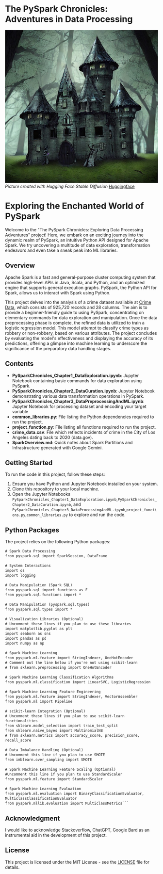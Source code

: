 # The PySpark Chronicles: Adventures in Data Processing

![Data Exploration](castle.jpeg)
<br>
*Picture created with Hugging Face Stable Diffusion*
[Huggingface](https://huggingface.co/spaces/stabilityai/stable-diffusion)
<br>
# Exploring the Enchanted World of PySpark

Welcome to the "The PySpark Chronicles: Exploring Data Processing Adventures" project! Here, we embark on an exciting journey into the dynamic realm of PySpark, an intuitive Python API designed for Apache Spark. We try uncovering a multitude of data exploration, transformation endeavors and even take a sneak peak into ML libraries. 
## Overview

Apache Spark is a fast and general-purpose cluster computing system that provides high-level APIs in Java, Scala, and Python, and an optimized engine that supports general execution graphs. PySpark, the Python API for Spark, allows us to interact with Spark using Python.

This project delves into the analysis of a crime dataset available at [Crime Data](https://catalog.data.gov/dataset/crime-data-from-2020-to-present/resource/5eb6507e-fa82-4595-a604-023f8a326099), which consists of 925,720 records and 28 columns. The aim is to provide a beginner-friendly guide to using PySpark, concentrating on elementary commands for data exploration and manipulation. Once the data preprocessing phase is complete, the refined data is utilized to train a logistic regression model. This model attempt to classify crime types as robbery or non-robbery, based on various attributes. The project concludes by evaluating the model's effectiveness and displaying the accuracy of its predictions, offering a glimpse into machine learning to underscore the significance of the preparatory data handling stages.




## Contents

- **PySparkChronicles_Chapter1_DataExploration.ipynb**: Jupyter Notebook containing basic commands for data exploration using PySpark.
- **PySparkChronicles_Chapter2_DataCuration.ipynb**: Jupyter Notebook demonstrating various data transformation operations in PySpark.
- **PySparkChronicles_Chapter3_DataPreprocessingAndML.ipynb**: Jupyter Notebook for processing dataset and encoding your target variable
- **common_libraries.py**: File listing the Python dependencies required to run the project.
- **project_function.py**: File listing all functions required to run the project.
- **crime_data.csv**: File which reflects incidents of crime in the City of Los Angeles dating back to 2020 (data.gov).
- **SparkOverview.md**: Quick notes about Spark Partitions and Infrastructure generated with Google Gemini.

## Getting Started

To run the code in this project, follow these steps:

1. Ensure you have Python and Jupyter Notebook installed on your system.
2. Clone this repository to your local machine.
3. Open the Jupyter Notebooks `PySparkChronicles_Chapter1_DataExploration.ipynb`,`PySparkChronicles_Chapter2_DataCuration.ipynb`, and `PySparkChronicles_Chapter3_DataProcessingAndML.ipynb`,`project_functions.py`,`common_libraries.py` to explore and run the code.

## Python Packages

The project relies on the following Python packages:
```
# Spark Data Processing
from pyspark.sql import SparkSession, DataFrame

# System Interactions
import os
import logging

# Data Manipulation (Spark SQL)
from pyspark.sql import functions as F
from pyspark.sql.functions import *

# Data Manipulation (pyspark.sql.types)
from pyspark.sql.types import *

# Visualization Libraries (Optional)
# Uncomment these lines if you plan to use these libraries
import matplotlib.pyplot as plt
import seaborn as sns
import pandas as pd
import numpy as np

# Spark Machine Learning
from pyspark.ml.feature import StringIndexer, OneHotEncoder
# Comment out the line below if you're not using scikit-learn
# from sklearn.preprocessing import OneHotEncoder

# Spark Machine Learning Classification Algorithms
from pyspark.ml.classification import LinearSVC, LogisticRegression

# Spark Machine Learning Feature Engineering
from pyspark.ml.feature import StringIndexer, VectorAssembler
from pyspark.ml import Pipeline

# scikit-learn Integration (Optional)
# Uncomment these lines if you plan to use scikit-learn functionalities
from sklearn.model_selection import train_test_split
from sklearn.naive_bayes import MultinomialNB
# from sklearn.metrics import accuracy_score, precision_score, recall_score

# Data Imbalance Handling (Optional)
# Uncomment this line if you plan to use SMOTE
from imblearn.over_sampling import SMOTE

# Spark Machine Learning Feature Scaling (Optional)
#Uncomment this line if you plan to use StandardScaler
from pyspark.ml.feature import StandardScaler

# Spark Machine Learning Evaluation
from pyspark.ml.evaluation import BinaryClassificationEvaluator, MulticlassClassificationEvaluator
from pyspark.mllib.evaluation import MulticlassMetrics```
```
## Acknowledgment
I would like to acknowledge Stackoverflow, ChatGPT, Google Bard as an instrumental aid in the development of this project.


## License

This project is licensed under the MIT License - see the [LICENSE](LICENSE) file for details.
